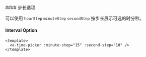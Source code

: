 <cn>
#### 步长选项 

可以使用 `hourStep` `minuteStep` `secondStep` 按步长展示可选的时分秒。
</cn>
<us>
#### Interval Option
</us>

```tpl
<template>
  <a-time-picker :minute-step="15" :second-step="10" />
</template>
```